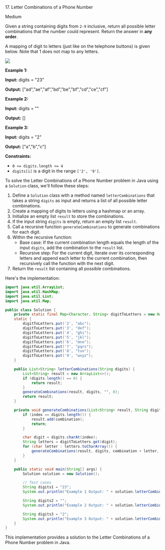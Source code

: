 17\. Letter Combinations of a Phone Number

Medium

Given a string containing digits from `2-9` inclusive, return all possible letter combinations that the number could represent. Return the answer in **any order**.

A mapping of digit to letters (just like on the telephone buttons) is given below. Note that 1 does not map to any letters.

![](https://upload.wikimedia.org/wikipedia/commons/thumb/7/73/Telephone-keypad2.svg/200px-Telephone-keypad2.svg.png)

**Example 1:**

**Input:** digits = "23"

**Output:** ["ad","ae","af","bd","be","bf","cd","ce","cf"] 

**Example 2:**

**Input:** digits = ""

**Output:** [] 

**Example 3:**

**Input:** digits = "2"

**Output:** ["a","b","c"] 

**Constraints:**

*   `0 <= digits.length <= 4`
*   `digits[i]` is a digit in the range `['2', '9']`.

To solve the Letter Combinations of a Phone Number problem in Java using a `Solution` class, we'll follow these steps:

1. Define a `Solution` class with a method named `letterCombinations` that takes a string `digits` as input and returns a list of all possible letter combinations.
2. Create a mapping of digits to letters using a hashmap or an array.
3. Initialize an empty list `result` to store the combinations.
4. If the input string `digits` is empty, return an empty list `result`.
5. Call a recursive function `generateCombinations` to generate combinations for each digit.
6. Within the recursive function:
   - Base case: If the current combination length equals the length of the input `digits`, add the combination to the `result` list.
   - Recursive step: For the current digit, iterate over its corresponding letters and append each letter to the current combination, then recursively call the function with the next digit.
7. Return the `result` list containing all possible combinations.

Here's the implementation:

```java
import java.util.ArrayList;
import java.util.HashMap;
import java.util.List;
import java.util.Map;

public class Solution {
    private static final Map<Character, String> digitToLetters = new HashMap<>();
    static {
        digitToLetters.put('2', "abc");
        digitToLetters.put('3', "def");
        digitToLetters.put('4', "ghi");
        digitToLetters.put('5', "jkl");
        digitToLetters.put('6', "mno");
        digitToLetters.put('7', "pqrs");
        digitToLetters.put('8', "tuv");
        digitToLetters.put('9', "wxyz");
    }

    public List<String> letterCombinations(String digits) {
        List<String> result = new ArrayList<>();
        if (digits.length() == 0) {
            return result;
        }
        generateCombinations(result, digits, "", 0);
        return result;
    }

    private void generateCombinations(List<String> result, String digits, String combination, int index) {
        if (index == digits.length()) {
            result.add(combination);
            return;
        }

        char digit = digits.charAt(index);
        String letters = digitToLetters.get(digit);
        for (char letter : letters.toCharArray()) {
            generateCombinations(result, digits, combination + letter, index + 1);
        }
    }

    public static void main(String[] args) {
        Solution solution = new Solution();

        // Test cases
        String digits1 = "23";
        System.out.println("Example 1 Output: " + solution.letterCombinations(digits1));

        String digits2 = "";
        System.out.println("Example 2 Output: " + solution.letterCombinations(digits2));

        String digits3 = "2";
        System.out.println("Example 3 Output: " + solution.letterCombinations(digits3));
    }
}
```

This implementation provides a solution to the Letter Combinations of a Phone Number problem in Java.